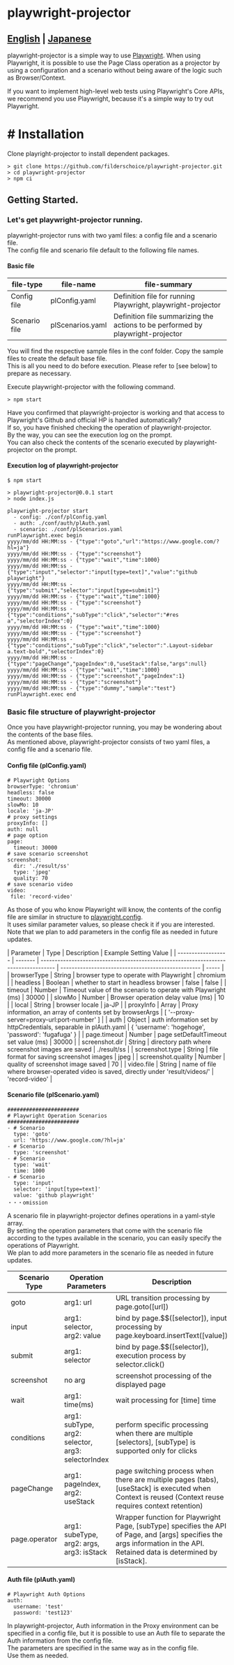 # playwright-projector

## [English](./README.md) | [Japanese](./README_ja.md)

playwright-projector is a simple way to use [Playwright](https://github.com/microsoft/playwright). When using Playwright, it is possible to use the Page Class operation as a projector by using a configuration and a scenario without being aware of the logic such as Browser/Context.

If you want to implement high-level web tests using Playwright's Core APIs, we recommend you use Playwright, because it's a simple way to try out Playwright.

# # Installation

Clone playright-projector to install dependent packages.

```
> git clone https://github.com/filderschoice/playwright-projector.git
> cd playwright-projector
> npm ci
```

## Getting Started.

### Let's get playwright-projector running.

playwright-projector runs with two yaml files: a config file and a scenario file.  
The config file and scenario file default to the following file names.

#### Basic file

| file-type     | file-name        | file-summary                                                                    |
| ------------- | ---------------- | ------------------------------------------------------------------------------- |
| Config file   | plConfig.yaml    | Definition file for running Playwright, playwright-projector                    |
| Scenario file | plScenarios.yaml | Definition file summarizing the actions to be performed by playwright-projector |

You will find the respective sample files in the conf folder. Copy the sample files to create the default base file.  
This is all you need to do before execution. Please refer to [see below] to prepare as necessary.

Execute playwright-projector with the following command.

```
> npm start
```

Have you confirmed that playwright-projector is working and that access to Playwright's Github and official HP is handled automatically?  
If so, you have finished checking the operation of playwright-projector.  
By the way, you can see the execution log on the prompt.  
You can also check the contents of the scenario executed by playwright-projector on the prompt.

#### Execution log of playwright-projector

```
$ npm start

> playwright-projector@0.0.1 start
> node index.js

playwright-projector start
  - config: ./conf/plConfig.yaml
  - auth: ./conf/auth/plAuth.yaml
  - scenario: ./conf/plScenarios.yaml
runPlaywright.exec begin
yyyy/mm/dd HH:MM:ss - {"type":"goto","url":"https://www.google.com/?hl=ja"}
yyyy/mm/dd HH:MM:ss - {"type":"screenshot"}
yyyy/mm/dd HH:MM:ss - {"type":"wait","time":1000}
yyyy/mm/dd HH:MM:ss - {"type":"input","selector":"input[type=text]","value":"github playwright"}
yyyy/mm/dd HH:MM:ss - {"type":"submit","selector":"input[type=submit]"}
yyyy/mm/dd HH:MM:ss - {"type":"wait","time":1000}
yyyy/mm/dd HH:MM:ss - {"type":"screenshot"}
yyyy/mm/dd HH:MM:ss - {"type":"conditions","subType":"click","selector":"#res a","selectorIndex":0}
yyyy/mm/dd HH:MM:ss - {"type":"wait","time":1000}
yyyy/mm/dd HH:MM:ss - {"type":"screenshot"}
yyyy/mm/dd HH:MM:ss - {"type":"conditions","subType":"click","selector":".Layout-sidebar a.text-bold","selectorIndex":0}
yyyy/mm/dd HH:MM:ss - {"type":"pageChange","pageIndex":0,"useStack":false,"args":null}
yyyy/mm/dd HH:MM:ss - {"type":"wait","time":1000}
yyyy/mm/dd HH:MM:ss - {"type":"screenshot","pageIndex":1}
yyyy/mm/dd HH:MM:ss - {"type":"screenshot"}
yyyy/mm/dd HH:MM:ss - {"type":"dummy","sample":"test"}
runPlaywright.exec end
```

### Basic file structure of playwright-projector

Once you have playwright-projector running, you may be wondering about the contents of the base files.  
As mentioned above, playwright-projector consists of two yaml files, a config file and a scenario file.

#### Config file (plConfig.yaml)

```
# Playwright Options
browserType: 'chromium'
headless: false
timeout: 30000
slowMo: 10
locale: 'ja-JP'
# proxy settings
proxyInfo: []
auth: null
# page option
page:
  timeout: 30000
# save scenario screenshot
screenshot:
  dir: './result/ss'
  type: 'jpeg'
  quality: 70
# save scenario video
video:
 file: 'record-video'
```

As those of you who know Playwright will know, the contents of the config file are similar in structure to [playwright.config](https://playwright.dev/docs/test-configuration).  
It uses similar parameter values, so please check it if you are interested.  
Note that we plan to add parameters in the config file as needed in future updates.

| Parameter          | Type    | Description                                                                         | Example Setting Value                              |
| ------------------ | ------- | ----------------------------------------------------------------------------------- | -------------------------------------------------- | ----- |
| browserType        | String  | browser type to operate with Playwright                                             | chromium                                           |
| headless           | Boolean | whether to start in headless browser                                                | false                                              | false |
| timeout            | Number  | Timeout value of the scenario to operate with Playwright (ms)                       | 30000                                              |
| slowMo             | Number  | Browser operation delay value (ms)                                                  | 10                                                 |
| local              | String  | browser locale                                                                      | ja-JP                                              |
| proxyInfo          | Array   | Proxy information, an array of contents set by browserArgs                          | [ '--proxy-server=proxy-url:port-number' ]         |
| auth               | Object  | auth information set by httpCredentials, separable in plAuth.yaml                   | { 'username': 'hogehoge', 'password': 'fugafuga' } |
| page.timeout       | Number  | page setDefaultTimeout set value (ms)                                               | 30000                                              |
| screenshot.dir     | String  | directory path where screenshot images are saved                                    | ./result/ss                                        |
| screenshot.type    | String  | file format for saving screenshot images                                            | jpeg                                               |
| screenshot.quality | Number  | quality of screenshot image saved                                                   | 70                                                 |
| video.file         | String  | name of file where browser-operated video is saved, directly under 'result/videos/' | 'record-video'                                     |

#### Scenario file (plScenario.yaml)

```
#######################
# Playwright Operation Scenarios
#######################
- # Scenario
  type: 'goto'
  url: 'https://www.google.com/?hl=ja'
- # Scenario
  type: 'screenshot'
- # Scenario
  type: 'wait'
  time: 1000
- # Scenario
  type: 'input'
  selector: 'input[type=text]'
  value: 'github playwright'
・・・omission
```

A scenario file in playwright-projector defines operations in a yaml-style array.  
By setting the operation parameters that come with the scenario file according to the types available in the scenario, you can easily specify the operations of Playwright.  
We plan to add more parameters in the scenario file as needed in future updates.

| Scenario Type | Operation Parameters                               | Description                                                                                                                                                                |
| ------------- | -------------------------------------------------- | -------------------------------------------------------------------------------------------------------------------------------------------------------------------------- |
| goto          | arg1: url                                          | URL transition processing by page.goto([url])                                                                                                                              |
| input         | arg1: selector, arg2: value                        | bind by page.$$([selector]), input processing by page.keyboard.insertText([value])                                                                                         |
| submit        | arg1: selector                                     | bind by page.$$([selector]), execution process by selector.click()                                                                                                         |
| screenshot    | no arg                                             | screenshot processing of the displayed page                                                                                                                                |
| wait          | arg1: time(ms)                                     | wait processing for [time] time                                                                                                                                            |
| conditions    | arg1: subType, arg2: selector, arg3: selectorIndex | perform specific processing when there are multiple [selectors], [subType] is supported only for clicks                                                                    |
| pageChange    | arg1: pageIndex, arg2: useStack                    | page switching process when there are multiple pages (tabs), [useStack] is executed when Context is reused (Context reuse requires context retention)                      |
| page.operator | arg1: subeType, arg2: args, arg3: isStack          | Wrapper function for Playwright Page, [subType] specifies the API of Page, and [args] specifies the args information in the API. Retained data is determined by [isStack]. |

#### Auth file (plAuth.yaml)

```
# Playwright Auth Options
auth:
  username: 'test'
  password: 'test123'
```

In playwright-projector, Auth information in the Proxy environment can be specified in a config file, but it is possible to use an Auth file to separate the Auth information from the config file.  
The parameters are specified in the same way as in the config file.  
Use them as needed.
